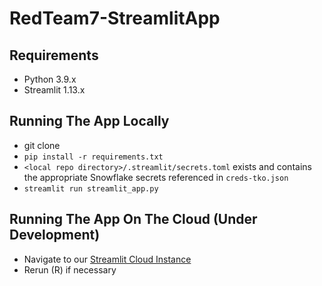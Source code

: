 # RedTeam7-StreamlitApp

## Requirements
* Python 3.9.x
* Streamlit 1.13.x 

## Running The App Locally
* git clone
* `pip install -r requirements.txt`
* `<local repo directory>/.streamlit/secrets.toml` exists and contains the appropriate Snowflake secrets referenced in `creds-tko.json`
* `streamlit run streamlit_app.py`

## Running The App On The Cloud (Under Development)
* Navigate to our [Streamlit Cloud Instance](https://sfc-gh-jshaffer-redteam7-streamlitapp-streamlit-app-ktk5m4.streamlitapp.com/)
* Rerun (R) if necessary
